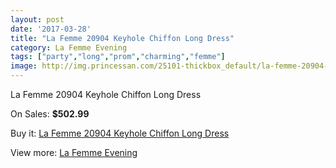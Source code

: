 ```yaml
---
layout: post
date: '2017-03-28'
title: "La Femme 20904 Keyhole Chiffon Long Dress"
category: La Femme Evening
tags: ["party","long","prom","charming","femme"]
image: http://img.princessan.com/25101-thickbox_default/la-femme-20904-keyhole-chiffon-long-dress.jpg
---
```

La Femme 20904 Keyhole Chiffon Long Dress

On Sales: **$502.99**
<a href="https://www.princessan.com/en/la-femme-evening/11448-la-femme-20904-keyhole-chiffon-long-dress.html"><amp-img layout="responsive" width="600" height="600" src="//img.princessan.com/25101-thickbox_default/la-femme-20904-keyhole-chiffon-long-dress.jpg" alt="La Femme 20904 Keyhole Chiffon Long Dress 0" /></a>
<a href="https://www.princessan.com/en/la-femme-evening/11448-la-femme-20904-keyhole-chiffon-long-dress.html"><amp-img layout="responsive" width="600" height="600" src="//img.princessan.com/25105-thickbox_default/la-femme-20904-keyhole-chiffon-long-dress.jpg" alt="La Femme 20904 Keyhole Chiffon Long Dress 1" /></a>
<a href="https://www.princessan.com/en/la-femme-evening/11448-la-femme-20904-keyhole-chiffon-long-dress.html"><amp-img layout="responsive" width="600" height="600" src="//img.princessan.com/25104-thickbox_default/la-femme-20904-keyhole-chiffon-long-dress.jpg" alt="La Femme 20904 Keyhole Chiffon Long Dress 2" /></a>
<a href="https://www.princessan.com/en/la-femme-evening/11448-la-femme-20904-keyhole-chiffon-long-dress.html"><amp-img layout="responsive" width="600" height="600" src="//img.princessan.com/25103-thickbox_default/la-femme-20904-keyhole-chiffon-long-dress.jpg" alt="La Femme 20904 Keyhole Chiffon Long Dress 3" /></a>
<a href="https://www.princessan.com/en/la-femme-evening/11448-la-femme-20904-keyhole-chiffon-long-dress.html"><amp-img layout="responsive" width="600" height="600" src="//img.princessan.com/25102-thickbox_default/la-femme-20904-keyhole-chiffon-long-dress.jpg" alt="La Femme 20904 Keyhole Chiffon Long Dress 4" /></a>

Buy it: [La Femme 20904 Keyhole Chiffon Long Dress](https://www.princessan.com/en/la-femme-evening/11448-la-femme-20904-keyhole-chiffon-long-dress.html "La Femme 20904 Keyhole Chiffon Long Dress")

View more: [La Femme Evening](https://www.princessan.com/en/29-la-femme-evening "La Femme Evening")